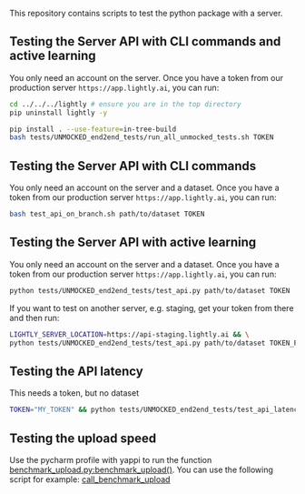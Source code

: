 This repository contains scripts to test the python package with a server. 

## Testing the Server API with CLI commands and active learning
You only need an account on the server.
Once you have a token from our production server `https://app.lightly.ai`, you can run:
```bash
cd ../../../lightly # ensure you are in the top directory
pip uninstall lightly -y

pip install . --use-feature=in-tree-build
bash tests/UNMOCKED_end2end_tests/run_all_unmocked_tests.sh TOKEN
```

## Testing the Server API with CLI commands
You only need an account on the server and a dataset.
Once you have a token from our production server `https://app.lightly.ai`, you can run:
```bash
bash test_api_on_branch.sh path/to/dataset TOKEN
```

## Testing the Server API with active learning
You only need an account on the server and a dataset.
Once you have a token from our production server `https://app.lightly.ai`, you can run:

```bash
python tests/UNMOCKED_end2end_tests/test_api.py path/to/dataset TOKEN
```

If you want to test on another server, e.g. staging, get your token from there and then run:
```bash
LIGHTLY_SERVER_LOCATION=https://api-staging.lightly.ai && \
python tests/UNMOCKED_end2end_tests/test_api.py path/to/dataset TOKEN_FROM_STAGING

```

## Testing the API latency
This needs a token, but no dataset
```bash
TOKEN="MY_TOKEN" && python tests/UNMOCKED_end2end_tests/test_api_latency.py
```

## Testing the upload speed
Use the pycharm profile with yappi to run the function [benchmark_upload.py:benchmark_upload()](benchmark_upload.py). 
You can use the following script for example: [call_benchmark_upload](call_benchmark_upload.py)